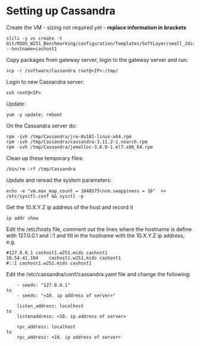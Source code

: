 # Setting up Cassandra

Create the VM - sizing not required yet - **replace information in brackets**

    slcli -y vs create -t Git/MIDS_W251_Benchmarking/configuration/Templates/SoftLayer/small_2disk_private.slcli --hostname=cashost1

Copy packages from gateway server, login to the gateway server and run:

	scp -r /software/Cassandra root@<IP>:/tmp/
    
Login to new Cassandra server:

    ssh root@<IP>

Update:

    yum -y update; reboot

On the Cassandra server do:

    rpm -ivh /tmp/Cassandra/jre-8u181-linux-x64.rpm
	rpm -ivh /tmp/Cassandra/cassandra-3.11.2-1.noarch.rpm
	rpm -ivh /tmp/Cassandra/jemalloc-3.6.0-1.el7.x86_64.rpm

Clean up these temporary files:

	/bin/rm -rf /tmp/Cassandra

Update and reread the system parameters:

	echo -e "vm.max_map_count = 1048575\nvm.swappiness = 10"  >> /etc/sysctl.conf && sysctl -p

Get the 10.X.Y.Z ip address of the host and record it

	ip addr show

Edit the /etc/hosts file, comment out the lines where the hostname is define with 127.0.0.1 and ::1 and fill in the hostname with the 10.X.Y.Z ip address, e.g.
	
	#127.0.0.1 cashost1.w251.mids cashost1
	10.54.41.184    cashost1.w251.mids cashost1
	#::1 cashost1.w251.mids cashost1

Edit the /etc/cassandra/conf/cassandra.yaml file and change the following:

		- seeds: "127.0.0.1"
	to
		- seeds: "<10. ip address of server>"

		listen_address: localhost
	to
		listenaddress: <10. ip address of server>

		rpc_address: localhost
	to
		rpc_address: <10. ip address of server>

